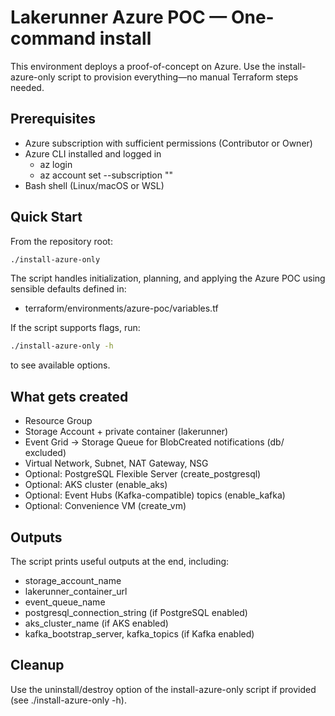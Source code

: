 # Lakerunner Azure POC — One-command install

This environment deploys a proof-of-concept on Azure. Use the install-azure-only script to provision everything—no manual Terraform steps needed.

## Prerequisites
- Azure subscription with sufficient permissions (Contributor or Owner)
- Azure CLI installed and logged in
  - az login
  - az account set --subscription "<your-subscription-id-or-name>"
- Bash shell (Linux/macOS or WSL)

## Quick Start
From the repository root:
```bash
./install-azure-only
```

The script handles initialization, planning, and applying the Azure POC using sensible defaults defined in:
- terraform/environments/azure-poc/variables.tf

If the script supports flags, run:
```bash
./install-azure-only -h
```
to see available options.

## What gets created
- Resource Group
- Storage Account + private container (lakerunner)
- Event Grid → Storage Queue for BlobCreated notifications (db/ excluded)
- Virtual Network, Subnet, NAT Gateway, NSG
- Optional: PostgreSQL Flexible Server (create_postgresql)
- Optional: AKS cluster (enable_aks)
- Optional: Event Hubs (Kafka-compatible) topics (enable_kafka)
- Optional: Convenience VM (create_vm)

## Outputs
The script prints useful outputs at the end, including:
- storage_account_name
- lakerunner_container_url
- event_queue_name
- postgresql_connection_string (if PostgreSQL enabled)
- aks_cluster_name (if AKS enabled)
- kafka_bootstrap_server, kafka_topics (if Kafka enabled)

## Cleanup
Use the uninstall/destroy option of the install-azure-only script if provided (see ./install-azure-only -h).
